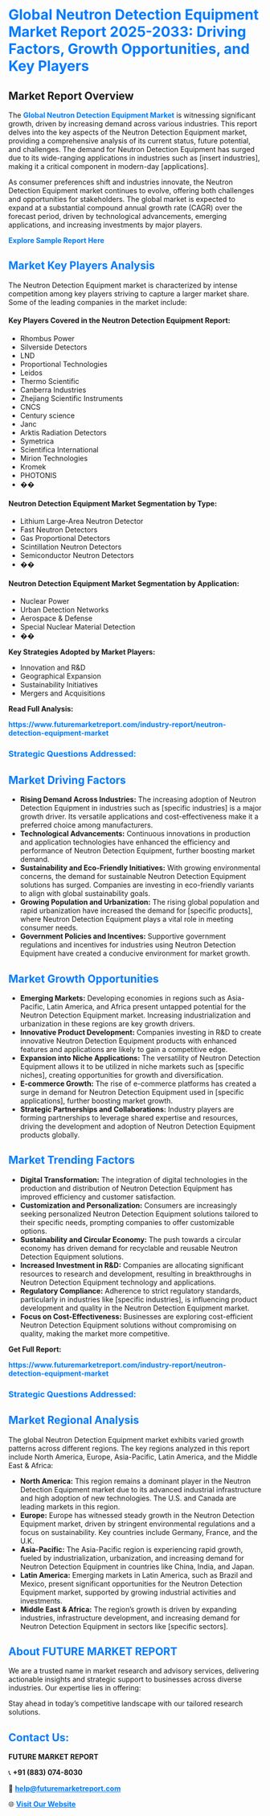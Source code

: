 <h1 style="color: #007BFF;">Global Neutron Detection Equipment Market Report 2025-2033: Driving Factors, Growth Opportunities, and Key Players</h1>

<section id="overview">
<h2>Market Report Overview</h2>
<p>The <a href="https://www.futuremarketreport.com/industry-report/neutron-detection-equipment-market" style="color: #007BFF; text-decoration: none;"><strong>Global Neutron Detection Equipment Market</strong></a> is witnessing significant growth, driven by increasing demand across various industries. This report delves into the key aspects of the Neutron Detection Equipment market, providing a comprehensive analysis of its current status, future potential, and challenges. The demand for Neutron Detection Equipment has surged due to its wide-ranging applications in industries such as [insert industries], making it a critical component in modern-day [applications].</p>
<p>As consumer preferences shift and industries innovate, the Neutron Detection Equipment market continues to evolve, offering both challenges and opportunities for stakeholders. The global market is expected to expand at a substantial compound annual growth rate (CAGR) over the forecast period, driven by technological advancements, emerging applications, and increasing investments by major players.</p>
</section>

<section id="overview">
<p><a href="https://www.futuremarketreport.com/request-sample/reportId=118520" style="color: #007BFF; text-decoration: none;"><strong>Explore Sample Report Here</strong></a></p>
</section>

<section id="key-players">
<h2 style="color: #007BFF;">Market Key Players Analysis</h2>
<p>The Neutron Detection Equipment market is characterized by intense competition among key players striving to capture a larger market share. Some of the leading companies in the market include:</p>
<h4>Key Players Covered in the Neutron Detection Equipment Report:</h4>
<ul><li>Rhombus Power</li><li>Silverside Detectors</li><li>LND</li><li>Proportional Technologies</li><li>Leidos</li><li>Thermo Scientific</li><li>Canberra Industries</li><li>Zhejiang Scientific Instruments</li><li>CNCS</li><li>Century science</li><li>Janc</li><li>Arktis Radiation Detectors</li><li>Symetrica</li><li>Scientifica International</li><li>Mirion Technologies</li><li>Kromek</li><li>PHOTONIS</li><li>��</li></ul>
<h4>Neutron Detection Equipment Market Segmentation by Type:</h4>
<ul><li>Lithium Large-Area Neutron Detector</li><li>Fast Neutron Detectors</li><li>Gas Proportional Detectors</li><li>Scintillation Neutron Detectors</li><li>Semiconductor Neutron Detectors</li><li>��</li></ul>

<h4>Neutron Detection Equipment Market Segmentation by Application:</h4>
<ul><li>Nuclear Power</li><li>Urban Detection Networks</li><li>Aerospace &amp; Defense</li><li>Special Nuclear Material Detection</li><li>��</li></ul>
<p><strong>Key Strategies Adopted by Market Players:</strong></p>
<ul>
<li>Innovation and R&D</li>
<li>Geographical Expansion</li>
<li>Sustainability Initiatives</li>
<li>Mergers and Acquisitions</li>
</ul>
</section>

<section>
<p><strong>Read Full Analysis: </strong></p><a href="https://www.futuremarketreport.com/industry-report/neutron-detection-equipment-market" style="color: #007BFF; text-decoration: none;"><strong>https://www.futuremarketreport.com/industry-report/neutron-detection-equipment-market</strong></a>
<h3 style="color: #007BFF;">Strategic Questions Addressed:</h3>
</section>

<section id="driving-factors">
<h2 style="color: #007BFF;">Market Driving Factors</h2>
<ul>
<li><strong>Rising Demand Across Industries:</strong> The increasing adoption of Neutron Detection Equipment in industries such as [specific industries] is a major growth driver. Its versatile applications and cost-effectiveness make it a preferred choice among manufacturers.</li>
<li><strong>Technological Advancements:</strong> Continuous innovations in production and application technologies have enhanced the efficiency and performance of Neutron Detection Equipment, further boosting market demand.</li>
<li><strong>Sustainability and Eco-Friendly Initiatives:</strong> With growing environmental concerns, the demand for sustainable Neutron Detection Equipment solutions has surged. Companies are investing in eco-friendly variants to align with global sustainability goals.</li>
<li><strong>Growing Population and Urbanization:</strong> The rising global population and rapid urbanization have increased the demand for [specific products], where Neutron Detection Equipment plays a vital role in meeting consumer needs.</li>
<li><strong>Government Policies and Incentives:</strong> Supportive government regulations and incentives for industries using Neutron Detection Equipment have created a conducive environment for market growth.</li>
</ul>
</section>

<section id="growth-opportunities">
<h2 style="color: #007BFF;">Market Growth Opportunities</h2>
<ul>
<li><strong>Emerging Markets:</strong> Developing economies in regions such as Asia-Pacific, Latin America, and Africa present untapped potential for the Neutron Detection Equipment market. Increasing industrialization and urbanization in these regions are key growth drivers.</li>
<li><strong>Innovative Product Development:</strong> Companies investing in R&D to create innovative Neutron Detection Equipment products with enhanced features and applications are likely to gain a competitive edge.</li>
<li><strong>Expansion into Niche Applications:</strong> The versatility of Neutron Detection Equipment allows it to be utilized in niche markets such as [specific niches], creating opportunities for growth and diversification.</li>
<li><strong>E-commerce Growth:</strong> The rise of e-commerce platforms has created a surge in demand for Neutron Detection Equipment used in [specific applications], further boosting market growth.</li>
<li><strong>Strategic Partnerships and Collaborations:</strong> Industry players are forming partnerships to leverage shared expertise and resources, driving the development and adoption of Neutron Detection Equipment products globally.</li>
</ul>
</section>

<section id="trending-factors">
<h2 style="color: #007BFF;">Market Trending Factors</h2>
<ul>
<li><strong>Digital Transformation:</strong> The integration of digital technologies in the production and distribution of Neutron Detection Equipment has improved efficiency and customer satisfaction.</li>
<li><strong>Customization and Personalization:</strong> Consumers are increasingly seeking personalized Neutron Detection Equipment solutions tailored to their specific needs, prompting companies to offer customizable options.</li>
<li><strong>Sustainability and Circular Economy:</strong> The push towards a circular economy has driven demand for recyclable and reusable Neutron Detection Equipment solutions.</li>
<li><strong>Increased Investment in R&D:</strong> Companies are allocating significant resources to research and development, resulting in breakthroughs in Neutron Detection Equipment technology and applications.</li>
<li><strong>Regulatory Compliance:</strong> Adherence to strict regulatory standards, particularly in industries like [specific industries], is influencing product development and quality in the Neutron Detection Equipment market.</li>
<li><strong>Focus on Cost-Effectiveness:</strong> Businesses are exploring cost-efficient Neutron Detection Equipment solutions without compromising on quality, making the market more competitive.</li>
</ul>
</section>

<section>
<p><strong>Get Full Report: </strong></p><a href="https://www.futuremarketreport.com/industry-report/neutron-detection-equipment-market" style="color: #007BFF; text-decoration: none;"><strong>https://www.futuremarketreport.com/industry-report/neutron-detection-equipment-market</strong></a>
<h3 style="color: #007BFF;">Strategic Questions Addressed:</h3>
</section>


<section id="regional-analysis">
<h2 style="color: #007BFF;">Market Regional Analysis</h2>
<p>The global Neutron Detection Equipment market exhibits varied growth patterns across different regions. The key regions analyzed in this report include North America, Europe, Asia-Pacific, Latin America, and the Middle East & Africa:</p>
<ul>
<li><strong>North America:</strong> This region remains a dominant player in the Neutron Detection Equipment market due to its advanced industrial infrastructure and high adoption of new technologies. The U.S. and Canada are leading markets in this region.</li>
<li><strong>Europe:</strong> Europe has witnessed steady growth in the Neutron Detection Equipment market, driven by stringent environmental regulations and a focus on sustainability. Key countries include Germany, France, and the U.K.</li>
<li><strong>Asia-Pacific:</strong> The Asia-Pacific region is experiencing rapid growth, fueled by industrialization, urbanization, and increasing demand for Neutron Detection Equipment in countries like China, India, and Japan.</li>
<li><strong>Latin America:</strong> Emerging markets in Latin America, such as Brazil and Mexico, present significant opportunities for the Neutron Detection Equipment market, supported by growing industrial activities and investments.</li>
<li><strong>Middle East & Africa:</strong> The region’s growth is driven by expanding industries, infrastructure development, and increasing demand for Neutron Detection Equipment in sectors like [specific sectors].</li>
</ul>
</section>

<footer>
<h2 style="color: #007BFF;">About FUTURE MARKET REPORT</h2>
<p>We are a trusted name in market research and advisory services, delivering actionable insights and strategic support to businesses across diverse industries. Our expertise lies in offering:</p>

<p>Stay ahead in today’s competitive landscape with our tailored research solutions.</p>

<h2 style="color: #007BFF;">Contact Us:</h2>
<p><strong>FUTURE MARKET REPORT</strong></p>
<p>📞 <strong>+91 (883) 074-8030</strong></p>
<p>📧 <strong><a href="mailto:help@futuremarketreport.com" style="color: #007BFF;">help@futuremarketreport.com</a></strong></p>
<p>🌐 <strong><a href="https://www.futuremarketreport.com/" style="color: #007BFF;">Visit Our Website</a></strong></p>
</footer>